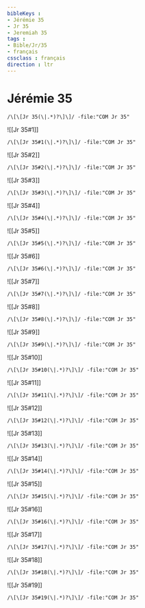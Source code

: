 ```yaml
---
bibleKeys : 
- Jérémie 35
- Jr 35
- Jeremiah 35
tags : 
- Bible/Jr/35
- français
cssclass : français
direction : ltr
---
```


# Jérémie 35

```query
/\[\[Jr 35(\|.*)?\]\]/ -file:"COM Jr 35"
```



![[Jr 35#1]]

```query
/\[\[Jr 35#1(\|.*)?\]\]/ -file:"COM Jr 35"
```

![[Jr 35#2]]

```query
/\[\[Jr 35#2(\|.*)?\]\]/ -file:"COM Jr 35"
```

![[Jr 35#3]]

```query
/\[\[Jr 35#3(\|.*)?\]\]/ -file:"COM Jr 35"
```

![[Jr 35#4]]

```query
/\[\[Jr 35#4(\|.*)?\]\]/ -file:"COM Jr 35"
```

![[Jr 35#5]]

```query
/\[\[Jr 35#5(\|.*)?\]\]/ -file:"COM Jr 35"
```

![[Jr 35#6]]

```query
/\[\[Jr 35#6(\|.*)?\]\]/ -file:"COM Jr 35"
```

![[Jr 35#7]]

```query
/\[\[Jr 35#7(\|.*)?\]\]/ -file:"COM Jr 35"
```

![[Jr 35#8]]

```query
/\[\[Jr 35#8(\|.*)?\]\]/ -file:"COM Jr 35"
```

![[Jr 35#9]]

```query
/\[\[Jr 35#9(\|.*)?\]\]/ -file:"COM Jr 35"
```

![[Jr 35#10]]

```query
/\[\[Jr 35#10(\|.*)?\]\]/ -file:"COM Jr 35"
```

![[Jr 35#11]]

```query
/\[\[Jr 35#11(\|.*)?\]\]/ -file:"COM Jr 35"
```

![[Jr 35#12]]

```query
/\[\[Jr 35#12(\|.*)?\]\]/ -file:"COM Jr 35"
```

![[Jr 35#13]]

```query
/\[\[Jr 35#13(\|.*)?\]\]/ -file:"COM Jr 35"
```

![[Jr 35#14]]

```query
/\[\[Jr 35#14(\|.*)?\]\]/ -file:"COM Jr 35"
```

![[Jr 35#15]]

```query
/\[\[Jr 35#15(\|.*)?\]\]/ -file:"COM Jr 35"
```

![[Jr 35#16]]

```query
/\[\[Jr 35#16(\|.*)?\]\]/ -file:"COM Jr 35"
```

![[Jr 35#17]]

```query
/\[\[Jr 35#17(\|.*)?\]\]/ -file:"COM Jr 35"
```

![[Jr 35#18]]

```query
/\[\[Jr 35#18(\|.*)?\]\]/ -file:"COM Jr 35"
```

![[Jr 35#19]]

```query
/\[\[Jr 35#19(\|.*)?\]\]/ -file:"COM Jr 35"
```

